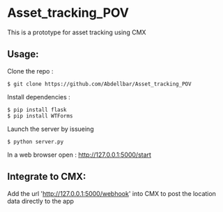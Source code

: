 # Asset_tracking_POV
This is a prototype for asset tracking using CMX

## Usage:
Clone the repo :
```
$ git clone https://github.com/Abdellbar/Asset_tracking_POV
```

Install dependencies :
```
$ pip install flask
$ pip install WTForms
```

Launch the server by issueing 
```
$ python server.py
```

In a web browser open :
http://127.0.0.1:5000/start

## Integrate to CMX:

Add the url 'http://127.0.0.1:5000/webhook' into CMX to post the location data directly to the app

